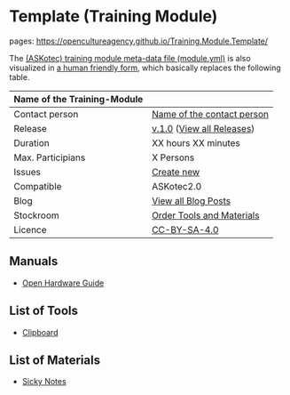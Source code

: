 # Template (Training Module)

pages:
<https://opencultureagency.github.io/Training.Module.Template/>

The [(ASKotec) training module meta-data file (module.yml)](module.yml)
is also visualized in [a human friendly form](
https://opencultureagency.github.io/Training.Module.Template/modules/MyBigFatTrainingModule.html),
which basically replaces the following table.

| Name of the Training-Module |                  |
| ----------------- | -------------------------- |
| Contact person    | [Name of the contact person](https://github.com/opencultureagency) |
| Release           | [v.1.0](https://github.com/opencultureagency/Training.Module.Template/releases/) ([View all Releases](https://github.com/opencultureagency/Training.Module.Template/releases/))|
| Duration          | XX hours XX minutes        |
| Max. Participians | X Persons                  |
| Issues            | [Create new](https://github.com/opencultureagency/Training.Module.Template/issues/new)|
| Compatible        | ASKotec2.0                 |
| Blog              | [View all Blog Posts](https://askotec.openculture.agency/category/training-modules/)|
| Stockroom         | [Order Tools and Materials](https://askotec.openculture.agency/product-category/training-modules/)|
| Licence           | [CC-BY-SA-4.0](LICENSE.md)|

## Manuals

* [Open Hardware Guide](https://askotec.openculture.agency/product/open-hardware-guide/)

## List of Tools

* [Clipboard](https://askotec.openculture.agency/product/clipboard/)

## List of Materials

* [Sicky Notes](https://askotec.openculture.agency/product/sticky-notes/)
